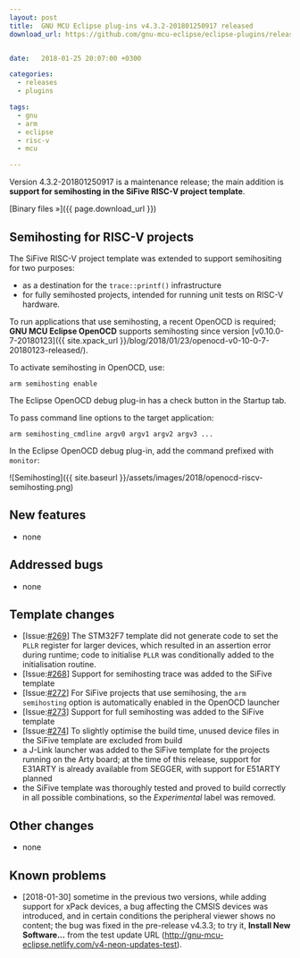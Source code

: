 ```yaml
---
layout: post
title:  GNU MCU Eclipse plug-ins v4.3.2-201801250917 released
download_url: https://github.com/gnu-mcu-eclipse/eclipse-plugins/releases/tag/v4.3.2-201801250917/


date:   2018-01-25 20:07:00 +0300

categories:
  - releases
  - plugins

tags:
  - gnu
  - arm
  - eclipse
  - risc-v
  - mcu

---
```


Version 4.3.2-201801250917 is a maintenance release; the main addition is **support for semihosting in the SiFive RISC-V project template**.

[Binary files »]({{ page.download_url }})


## Semihosting for RISC-V projects

The SiFive RISC-V project template was extended to support semihositing for two purposes:

- as a destination for the `trace::printf()` infrastructure
- for fully semihosted projects, intended for running unit tests on RISC-V hardware.

To run applications that use semihosting, a recent OpenOCD is required; **GNU MCU Eclipse OpenOCD** supports semihosting since version [v0.10.0-7-20180123]({{ site.xpack_url }}/blog/2018/01/23/openocd-v0-10-0-7-20180123-released/).

To activate semihosting in OpenOCD, use:

```
arm semihosting enable
```

The Eclipse OpenOCD debug plug-in has a check button in the Startup tab.

To pass command line options to the target application:

```
arm semihosting_cmdline argv0 argv1 argv2 argv3 ...
```

In the Eclipse OpenOCD debug plug-in, add the command prefixed with `monitor`:

![Semihosting]({{ site.baseurl }}/assets/images/2018/openocd-riscv-semihosting.png)

## New features

- none

## Addressed bugs

- none

## Template changes

- [Issue:[#269](https://github.com/gnu-mcu-eclipse/eclipse-plugins/issues/269)] The STM32F7 template did not generate code to set the `PLLR` register for larger devices, which resulted in an assertion error during runtime; code to initialise `PLLR` was conditionally added to the initialisation routine.
- [Issue:[#268](https://github.com/gnu-mcu-eclipse/eclipse-plugins/issues/268)] Support for semihosting trace was added to the SiFive template
- [Issue:[#272](https://github.com/gnu-mcu-eclipse/eclipse-plugins/issues/272)] For SiFive projects that use semihosing, the `arm semihosting` option is automatically enabled in the OpenOCD launcher
- [Issue:[#273](https://github.com/gnu-mcu-eclipse/eclipse-plugins/issues/273)] Support for full semihosting was added to the SiFive template
- [Issue:[#274](https://github.com/gnu-mcu-eclipse/eclipse-plugins/issues/274)] To slightly optimise the build time, unused device files in the SiFive template are excluded from build
- a J-Link launcher was added to the SiFive template for the projects running on the Arty board; at the time of this release, support for E31ARTY is already available from SEGGER, with support for E51ARTY planned
- the SiFive template was thoroughly tested and proved to build correctly in all possible combinations, so the _Experimental_ label was removed.

## Other changes

- none

## Known problems

- [2018-01-30] sometime in the previous two versions, while adding support for xPack devices, a bug affecting the CMSIS devices was introduced, and in certain conditions the peripheral viewer shows no content; the bug was fixed in the pre-release v4.3.3; to try it, **Install New Software...** from the test update URL (http://gnu-mcu-eclipse.netlify.com/v4-neon-updates-test).
